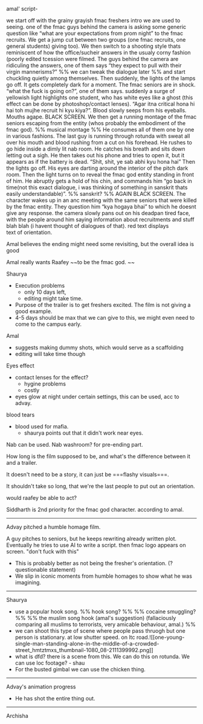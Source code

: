 amal' script-

we start off with the grainy grayish fmac freshers intro we are used to seeing. 
one of the fmac guys behind the camera is asking some generic question like “what are your expectations from prom night” to the fmac recruits.
We get a jump cut between two groups (one fmac recruits, one general students) giving too). 
We then switch to a shooting style thats reminiscent of how the office/sucheir answers in the usualy corny fashion (poorly edited tcession were filmed. 
The guys behind the camera are ridiculing the answers, one of them says “they expect to pull with their virgin mannerisms?” %% we can tweak the dialogue later %% and start chuckling quietly among themselves. 
Then suddenly, the lights of the lamps go off. It gets completely dark for a moment. The fmac seniors are in shock. “what the fuck is going on?”, one of them says. suddenly a surge of yellowish light highlights one student, who has white eyes like a ghost (this effect can be done by photoshop/contact lenses). “Agar itna critical hona hi hai toh mujhe recruit hi kyu kiya?”. Blood slowly seeps from his eyeballs. Mouths agape. BLACK SCREEN. We then get a running montage of the fmac seniors escaping from the entity (whos probably the embodiment of the fmac god). %% musical montage %%
He consumes all of them one by one in various fashions. The last guy is running through rotunda with sweat all over his mouth and blood rushing from a cut on his forehead. 
He rushes to go hide inside a dimly lit nab room. He catches his breath and sits down letting out a sigh. He then takes out his phone and tries to open it, but it appears as if the battery is dead. 
“Shit, shit, ye sab abhi kyu hona hai” Then the lights go off. His eyes are darting around the interior of the pitch dark room. Then the light turns on to reveal the fmac god entity standing in front of him. He abruptly gets a hold of his chin, and commands him “go back in time(not this exact dialogue, i was thinking of something in sanskrit thats easily understandable)”. %% sanskrit? %%
AGAIN BLACK SCREEN. The character wakes up in an anc meeting with the same seniors that were killed by the fmac entity.
They question him “kya hogaya bhai” to which he doesnt give any response.
the camera slowly pans out on his deadpan tired face, with the people around him saying information about recruitments and stuff blah blah (i havent thought of dialogues of that).
red text displays text of orientation.

Amal believes the ending might need some revisiting, but the overall idea is good

Amal really wants Raafey ~~to be the fmac god. ~~

Shaurya
- Execution problems
	- only 10 days left,
	- editing might take time.
- Purpose of the trailer is to get freshers excited. The film is not giving a good example.
- 4-5 days should be max that we can give to this, we might even need to come to the campus early. 

Amal 
- suggests making dummy shots, which would serve as a scaffolding
- editing will take time though

Eyes effect
- contact lenses for the effect?
	- hygine problems
	- costly
- eyes glow at night under certain settings, this can be used, acc to advay.

blood tears
- blood used for mafia. 
	- shaurya points out that it didn't work near eyes.

Nab can be used. Nab washroom? for pre-ending part. 

How long is the film supposed to be, and what's the difference between it and a trailer. 

It doesn't need to be a story, it can just be ===flashy visuals===. 

It shouldn't take so long, that we're the last people to put out an orientation. 

would raafey be able to act?

Siddharth is 2nd priority for the fmac god character. according to amal.

---

Advay pitched a humble homage film. 

A guy pitches to seniors, but he keeps rewriting already written plot. 
Eventually he tries to use AI to write a script.
then fmac logo appears on screen. "don't fuck with this"

- This is probably better as not being the fresher's orientation. (? questionable statement)
- We slip in iconic moments from humble homages to show what he was imagining.

---

Shaurya

- use a popular hook song. %% hook song? %% %% cocaine smuggling? %% %% the muslim song hook (amal's suggestion) (fallaciously comparing all muslims to terrorists, very amicable behaviour, amal.) %%
- we can shoot this type of scene where people pass thruogh but one person is stationary. at low shutter speed. on ltc road.![[one-young-single-man-standing-alone-in-the-middle-of-a-crowded-street_hmtztmxs_thumbnail-1080_08-2111399992.png]]
- what is dfd? there is a scene from this. We can do this on rotunda. We can use loc footage? - shau
- For the busted gimbal we can use the chicken thing. 

---

Advay's animation progress

- He has shot the entire thing out.


---
Archisha

